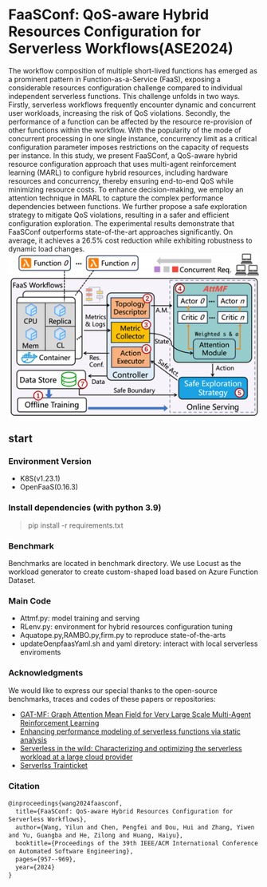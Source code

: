 # FaaSConf: QoS-aware Hybrid Resources Configuration for Serverless Workflows(ASE2024)

The  workflow composition of multiple short-lived functions has emerged as a prominent pattern in Function-as-a-Service (FaaS), exposing a considerable resources configuration challenge compared to individual independent serverless functions. This challenge unfolds in two ways. Firstly, serverless workflows  frequently encounter dynamic and concurrent user workloads, increasing the risk of QoS violations. Secondly, the performance of a function can be affected by the resource re-provision of other functions within the workflow. With the popularity of the mode of concurrent processing in one single instance, concurrency limit as a critical configuration parameter imposes restrictions on the capacity of requests per instance. In this study, we present FaaSConf, a QoS-aware hybrid resource configuration approach that uses multi-agent reinforcement learning (MARL) to configure hybrid resources, including hardware resources and concurrency, thereby ensuring end-to-end QoS while minimizing resource costs. To enhance decision-making, we employ an attention technique in MARL to capture the complex performance dependencies between functions.
We further propose a safe exploration strategy to mitigate QoS violations, resulting in a safer and efficient configuration exploration. The experimental results demonstrate that FaaSConf outperforms state-of-the-art approaches significantly. On average, it achieves a 26.5\% cost reduction while exhibiting robustness to dynamic load changes.
![overview of FaasConf](https://github.com/wiluen/FaaSConf/blob/main/overview.png)
## start

### Environment Version
- K8S(v1.23.1)
- OpenFaaS(0.16.3)

### Install dependencies (with python 3.9)
> pip install -r requirements.txt

### Benchmark
Benchmarks are located in benchmark directory. We use Locust as the workload generator to create custom-shaped load based on Azure Function Dataset. 

### Main Code
- Attmf.py: model training and serving
- RLenv.py: environment for hybrid resources configuration tuning
- Aquatope.py,RAMBO.py,firm.py to reproduce state-of-the-arts
- updateOenpfaasYaml.sh and yaml diretory: interact with local serverless enviroments

### Acknowledgments
We would like to express our special thanks to the open-source benchmarks, traces and codes of these papers or repositories:

- [GAT-MF: Graph Attention Mean Field for Very Large Scale Multi-Agent Reinforcement Learning](https://dl.acm.org/doi/abs/10.1145/3580305.3599359)
- [Enhancing performance modeling of serverless functions via static analysis](https://link.springer.com/chapter/10.1007/978-3-031-20984-0_5)
- [Serverless in the wild: Characterizing and optimizing the serverless workload at a large cloud provider](https://www.usenix.org/conference/atc20/presentation/shahrad)
- [Serverlss Trainticket](https://github.com/FudanSELab/serverless-trainticket)

### Citation
```
@inproceedings{wang2024faasconf,
  title={FaaSConf: QoS-aware Hybrid Resources Configuration for Serverless Workflows},
  author={Wang, Yilun and Chen, Pengfei and Dou, Hui and Zhang, Yiwen and Yu, Guangba and He, Zilong and Huang, Haiyu},
  booktitle={Proceedings of the 39th IEEE/ACM International Conference on Automated Software Engineering},
  pages={957--969},
  year={2024}
}
```
